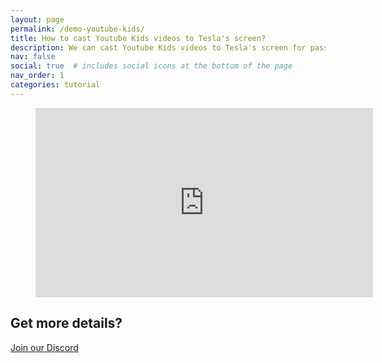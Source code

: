 ```yaml
---
layout: page
permalink: /demo-youtube-kids/
title: How to cast Youtube Kids videos to Tesla's screen?
description: We can cast Youtube Kids videos to Tesla's screen for passengers while driving, and we can even manipulate the the Youtube Kids app on Tesla's touchscreen directly.
nav: false
social: true  # includes social icons at the bottom of the page
nav_order: 1
categories: tutorial
---
```

<!-- blank line -->
<figure class="video-container">
  <iframe width="540" height="303" src="https://www.youtube.com/embed/wN6f90i2TsI" frameborder="0" allowfullscreen="true"> </iframe>
</figure>
<!-- blank line -->

## Get more details?
<p><a href ="https://discord.gg/Tvbs9uWcN9" target="_blank">Join our Discord</a></p>